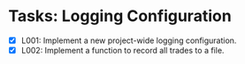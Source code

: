 # Tasks: Logging Configuration

- [x] L001: Implement a new project-wide logging configuration.
- [x] L002: Implement a function to record all trades to a file.